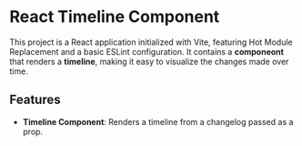 # React Timeline Component

This project is a React application initialized with Vite, featuring Hot Module Replacement and a basic ESLint configuration. It contains a **componeont** that renders a **timeline**, making it easy to visualize the changes made over time.

## Features

- **Timeline Component**: Renders a timeline from a changelog passed as a prop.
